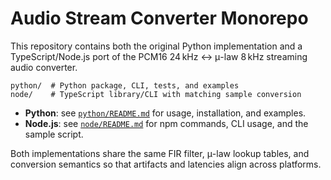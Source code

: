 # Audio Stream Converter Monorepo

This repository contains both the original Python implementation and a TypeScript/Node.js port
of the PCM16 24 kHz ↔ μ-law 8 kHz streaming audio converter.

```
python/  # Python package, CLI, tests, and examples
node/    # TypeScript library/CLI with matching sample conversion
```

- **Python**: see [`python/README.md`](python/README.md) for usage, installation, and examples.
- **Node.js**: see [`node/README.md`](node/README.md) for npm commands, CLI usage, and the sample script.

Both implementations share the same FIR filter, μ-law lookup tables, and conversion semantics so
that artifacts and latencies align across platforms.
